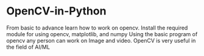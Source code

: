 # OpenCV-in-Python
From basic to advance learn how to work on opencv. Install the required module for using opencv, matplotlib, and numpy
Using the basic program of opencv any person can work on Image and video.
OpenCV is very useful in the field of AI/ML
